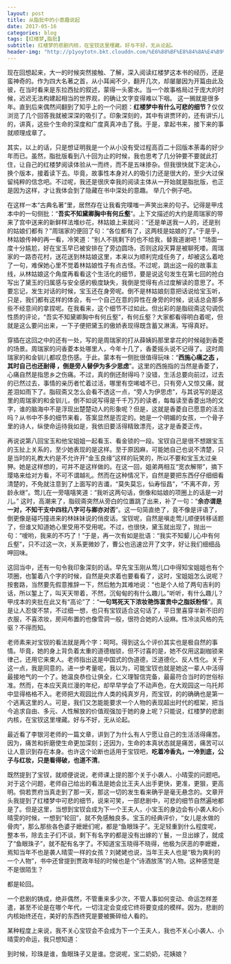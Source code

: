 ```yaml
---
layout: post
title: 从脂批中的小意趣说起
date: 2017-05-16
categories: blog
tags: [红楼梦,脂批]
subtitle: 红楼梦的悲剧内核，在宝钗这里埋藏。好与不好，无从论起。
header-img: "http://p1yoytotn.bkt.clouddn.com/%E6%88%BF%E8%84%8A%E4%B9%8B%E4%B8%8A.jpg"
---
```


现在回想起来，大一的时候突然接触、了解，深入阅读红楼梦这本书的经历，还是蛮神奇的。作为四大名著之首，从小耳闻不少，翻开几次，却屡屡因为开篇由此及彼，在当时看来是东拉西扯的叙述，蒙得一头雾水。当一个故事格局过于庞大的时候，迟迟无法构建起相当的世界观，的确让文字变得难以下咽。
这一搁就是很多年。直到后来偶然间翻到了知乎上的一个问题：<b>红楼梦中有什么可悲的细节？</b>仅仅浏览了几个回答我就被深深的吸引了。印象深刻的，其中有讲贾环的，还有讲卐儿的，讲真，这些个生命的深度和广度真真冲击了我。于是，拿起书来，接下来的事就顺理成章了。

其实，以上的话，只是想证明我是一个从小没有受过程高百二十回版本荼毒的好少年而已。虽然，脂批版看到八十回为止的时候，我也思考了几分钟要不要就此打住，让自己的红楼梦阅读体验从一而终，而不是五味掺杂。但我很快就下定决心，换个版本，接着读下去。毕竟，故事性本身对人的吸引力还是很大的，至少大过保留纯粹的信念吧。不过呢，我还是很庆幸我的阅读主体从一开始就是脂批版，也正是因为这样，才让我体会到了隐藏在书中深处的意趣。
举几个例子吧。

在这样一本“古典名著”里，居然存在让我看完噗嗤一声笑出来的句子。记得是甲戌本中的一句侧批：“<b>吾实不知黛卿胸中有何丘壑</b>”。上下文描述的大约是周瑞家的带来了宫中送来的新鲜样法堆纱花，林姑娘上来就问：“还是单送我一人的，还是别的姑娘们都有？”周瑞家的便回了句：“各位都有了，这两枝是姑娘的了。”于是乎，林姑娘传神的再一看，冷笑道：“别人不挑剩下的也不给我，替我道谢吧！”场面一度十分尴尬，好在宝玉早已被安排在了旁边圆场，否则这段天算是被聊死喽。周瑞家的一路杏花村，送花送到林姑娘这里，本来以为顺利完成任务了，却被这么着呛了一句，难保她心里不觉着林姑娘性子有点古怪。不过呢，跳出这一段的故事主线，从林姑娘这个角度再看看这个生活化的细节，要是说这句发生在第七回的抢白写出了黛玉的归属感与安全感的极度缺失，我倒是觉得有点过度解读的意思了。不要忘记，发生对话的时候，宝玉还在身旁呢。倒不是林姑娘刻意把话说给宝玉听，只是，我们都有这样的体会，有一个自己在意的异性在身旁的时候，说话总会那多些不经意间的拿捏呢。在我看来，这个细节不过如此。但出彩的是脂砚斋这句调侃性质的评论，“吾实不知黛卿胸中有何丘壑”，有何丘壑？大家都看得明白着呢，但就是这么要问出来，一下子便把黛玉的傲娇表现得既含蓄又淋漓，写得真好。

穿插在这回之中的还有一处，写的是周瑞家的打从薛姨妈那里拿花的时候碰到香菱的场景。周瑞家的问香菱本处哪里人，今年十几了，香菱摇头说不记得了。这时周瑞家的和金钏儿都叹息伤感。于此，蒙本有一侧批很值得玩味：“<b>西施心痛之态 ，其时自己也还耐得 ，倒是旁人替伊为多少思虑</b>”。这里的西施指的当然是香菱了，心痛自然是指思乡之伤痛。不过，真的倒还耐得吗？没错，生活总要向前过，过去的已然过去，事情的亲历者忙着过活，哪里有空唏嘘不已，只有旁人又惊又痛，就差泪如雨下了。脂砚斋又怎么会看不透这一点，“旁人为伊思虑”，与其说写的是这里的周瑞家的和金钏儿，倒不如说写得是千千万万的读者，每每读至香菱出场的文字，谁的脑海中不是浮现出楚楚动人的形象呢？但是，这就是香菱自已愿意的活法吗？从书中不多的细节来看，答案显然是否定的。她是一个明媚的女孩，一个骨子里的诗人，纵使命运待我如是，我依旧要活得精致漂亮，这才是香菱正传。

再说说第八回宝玉和他宝姐姐一起看玉、看金锁的一段。宝钗自己是很不想跟宝玉的玉扯上关系的，至少她表现的是这样。至于原因麻，可能她自己也说不清楚，只是当时的礼教大约是不允许开“金玉良缘”这样的玩笑的，所以不要和宝玉太过亲狎。她是这样想的，可并不是这样做的。在这一回，姐弟两相互“宽衣解带”，摘下璎珞来给对方看，不可不谓越礼。然而在这种情况下，自然是要把东西仔仔细细看清楚的，不免就注意到了上面写的吉谶，“莫失莫忘，仙寿恒昌”，“不离不弃，芳龄永继”。莺儿在一旁嘻嘻笑道：“我听这两句话，倒像和姑娘的项圈上的话是一对儿。” 这时，高潮来了，脂砚斋突然从旁白的位置跳了出来，补了一句：“<b>余亦谓是一对，不知干支中四柱八字可与卿亦对否</b>”。这一句简直绝了，竟不像是评语了，倒更像是碰巧撞进来的林妹妹说的俏皮话。宝钗呢，自然是嗔走莺儿顺便转移话题了，但谁又知道她心里受用不受用呢。不过，也很快，黛玉就出现了，抛出一句：“嗳哟，我来的不巧了！”于是，再一次有如是批语：“我实不知颦儿心中有何丘壑”，只不过这一次，关系更微妙了，曹公也迅速岔开了文字，好让我们细细品呷回味。

这回当中，还有一句令我印象深刻的话。早先宝玉刚从莺儿口中得知宝姐姐也有个项圈，也錾着八个字的时候，自然是央求着也要看看了，这时，宝姐姐怎么说呢？按套路，当然要先假意推辞一下，然后勉为其难地说：“也是个人给了两句吉利的话，所以錾上了，叫天天带着，不然，沉甸甸的有什么趣儿。”听听，有什么趣儿？甲戌本的夹批在此又有“高论”了：“<b>一句骂死天下浓妆艳饰富贵中之脂妖粉怪</b>”。真是让人忍俊不禁，不过细一想，也只有宝钗适合这句话了，平日里喜穿半新不旧的衣服，不喜浓妆，房间布置的也像雪洞一般，很符合她的人设麻。性冷淡风格的先驱？不得而知。

老师素来对宝钗的看法就是两个字：呵呵。得到这么个评价其实也是极自然的事情。毕竟，她的身上背负着太重的道德枷锁，但不讨喜的是，她不仅用这副枷锁来律己，还用它来束人。老师指出这是中国式的伪道德，泛道德化、反人性化。关于这一点，我是同意的。进一步考量呢，我以为，可能宝钗也就是她这一辈人中活得最接地气的一个了。她温良恭俭让俱全，仁义理智信完备，最最符合当时的世俗标准。然而，在本应天真烂漫的年纪，却早早学会了不动声色，在大观园这一乌托邦中显得格格不入。老师把大观园比作人类的纯真岁月，而宝钗，的的确确也是第一个逃离这里的人。可是，我们又怎能能要求一个人物的表现超出时代的框架，把当今追求自由、多元、人性解放的价值观强加于她的身上呢？只能说，红楼梦的悲剧内核，在宝钗这里埋藏。好与不好，无从论起。

最近看了李银河老师的一篇文章，讲到了为什么有人宁愿让自己的生活活得痛苦。因为，痛苦和折磨使生命更加深刻；还因为，生命的本真状态就是痛苦，痛苦可以让人意识到存在本身。也许这个论断也适用于宝钗吧，<b>吃着冷香丸，一冷到底，公子与红妆，只是看得破，也道不清</b>。

既然提到了宝钗，就顺便说说，老师课上提的那个关于小袭人、小晴雯的问题吧。对于这个问题，老师自己给出的看法是她会比王夫人出手更快，更准，更狠，更高明。倘若贾府当真走到了那一天，那这一切的发生看来确乎是毫无悬念的。文章开头我提到了红楼梦中可悲的细节，说来可笑，一部悲剧中，可悲的细节自然遍地都是了。但是这里，当想到宝钗会成为下一个王夫人，小宝玉的身边会有小袭人和小晴雯的时候，一想到“轮回”，就不免感触良多。宝玉的经典评价，“女儿是水做的骨肉”，那么那些各色婆子嬷嬷们呢，都是“鱼眼珠子”。无足轻重到什么程度呢，整本书，除去主子们不谈，剩下有名字的都是没有出嫁的丫鬟，一旦出嫁了，就成了“鱼眼珠子”，就不配有名字了。不知道宝玉晓得不晓得，他极为厌恶的李嬷嬷，焉知当年不也是袭人晴雯一样的女孩？刘姥姥也说，当年王夫人也是“极为爽利的一个人物”，书中还曾提到贾政年轻的时候也是个“诗酒放荡”的人物。这种感觉是不是很陌生？

都是轮回。

一个悲剧的铸成，绝非偶然，不管重来多少次，不管人事如何变动、命运怎样差遣，甚至不论是在哪个年代，一切注定会变成它终将要变成的模样。因为，悲剧的内核始终还在，美好的东西终究是要被撕碎给人看的。

某种程度上来说，我不关心宝钗会不会成为下一个王夫人，我也不关心小袭人、小晴雯的命运，我只想知道：

到时候，珍珠是谁，鱼眼珠子又是谁。您说呢，宝二奶奶，花姨娘？
